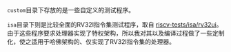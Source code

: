 `custom`目录下存放的是一些自定义的测试程序。

`isa`目录下则是比较全面的RV32I指令集测试程序，取自 [riscv-tests/isa/rv32ui](https://github.com/riscv-software-src/riscv-tests/tree/master/isa/rv32ui)。 由于这些程序要求处理器实现了特权架构，所以我对其以及编译过程做了一些定制化，使之适用于哈佛架构的、仅实现了RV32I指令集的处理器。